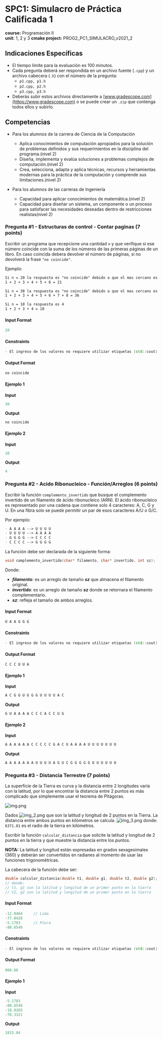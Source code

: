 # SPC1: Simulacro de Práctica Calificada 1
**course:** Programación II  
**unit:** 1, 2 y 3
**cmake project:** PROG2_PC1_SIMULACRO_v2021_2

## Indicaciones Específicas
- El tiempo límite para la evaluación es 100 minutos.
- Cada pregunta deberá ser respondida en un archivo fuente (`.cpp`) y un archivo cabecera (`.h`) con el número de la pregunta:
  - `p1.cpp, p1.h`
  - `p2.cpp, p2.h`
  - `p3.cpp, p3.h`
- Deberás subir estos archivos directamente a [www.gradescope.com](https://www.gradescope.com) o se puede crear un `.zip` que contenga todos ellos y subirlo.

## Competencias
- Para los alumnos de la carrera de Ciencia de la Computación
    - Aplica conocimientos de computación apropiados para la solución de problemas definidos y sus requerimientos en la disciplina del programa.(nivel 2)
    - Diseña, implementa y evalúa soluciones a problemas complejos de computación.(nivel 2)
    - Crea, selecciona, adapta y aplica técnicas, recursos y herramientas modernas para la práctica de la computación y comprende sus limitaciones.(nivel 2)

- Para los alumnos de las carreras de Ingeniería
    - Capacidad para aplicar conocimientos de matemática.(nivel 2)
    - Capacidad para diseñar un sistema, un componente o un proceso para satisfacer las necesidades deseadas dentro de restricciones realistas(nivel 2)

### Pregunta #1 - Estructuras de control - Contar paginas (7 points)
  
Escribir un programa que recepcione una cantidad `n` y que verifique si ese número coincide con la suma de los números de las primeras páginas de un libro. En caso coincida debera devolver el número de páginas, si no devolverá la frase `"no coincide"`.

Ejemplo:
```markdown
Si n = 20 la respuesta es "no coincide" debido a que el mas cercano es 21
1 + 2 + 3 + 4 + 5 + 6 = 21

Si n = 30 la respuesta es "no coincide" debido a que el mas cercano es 36
1 + 2 + 3 + 4 + 5 + 6 + 7 + 8 = 36

Si n = 10 la respuesta es 4
1 + 2 + 3 + 4 = 10
```

#### Input Format
```cpp
20
```

#### Constraints
```cpp
- El ingreso de los valores no requiere utilizar etiquetas (std::cout)
```

#### Output Format
```cpp
no coincide
```
#### Ejemplo 1
**Input**
```cpp
30
```
**Output**
```cpp
no coincide
```

#### Ejemplo 2
**Input**
```cpp
10
```
**Output**
```cpp
4
```

### Pregunta #2 - Acido Ribonucleico  - Función/Arreglos (6 points)
  
Escribir la función `complemento_invertido` que busque el complemento invertido de un filamento de ácido ribonucleico (ARN). El ácido ribonucleico es representado por una cadena que contiene solo 4 caracteres: A, C, G y U. En una fibra solo se puede permitir un par de esos caracteres A/U o G/C.  

Por ejemplo: 
```markdown
- A A A A --> U U U U 
- U U U U --> A A A A
- G G G G --> C C C C
- C C C C --> G G G G
```
La función debe ser declarada de la siguiente forma:
```cpp
void complemento_invertido(char* filamento, char* invertido, int sz);
```
Donde:  
- **_filamento_**: es un arreglo de tamaño **_sz_** que almacena el filamento original.  
- **_invertido_**: es un arreglo de tamaño **_sz_** donde se retornara el filamento complementario.
- **_sz_**: refleja el tamaño de ambos arreglos.
#### Input Format
```cpp
U A A G G G
```

#### Constraints
```cpp
- El ingreso de los valores no requiere utilizar etiquetas (std::cout)
```

#### Output Format
```cpp
C C C U U A
```
#### Ejemplo 1
**Input**
```cpp
A C G G U G G G U U U U A C
```
**Output**
```cpp
G U A A A A C C C A C C U G
```

#### Ejemplo 2
**Input**
```cpp
A A A A A A C C C C C G A C U A A A A U U U U U U U
```
**Output**
```cpp
A A A A A A A U U U U A G U C G G G G G U U U U U U
```

### Pregunta #3 - Distancia Terrestre (7 points)

La superficie de la Tierra es curva y la distancia entre 2 longitudes varía con la latitud, por lo que encontrar la distancia entre 2 puntos es más complicado que simplemente usar el teorema de Pitágoras.

![img.png](tools/img/img.png)

Dados ![img_2.png](tools/img/img_2.png) que son la latitud y longitud de 2 puntos en la Tierra. La distancia entre ambos puntos en kilómetros se calcula.
![img_3.png](tools/img/img_3.png)
donde:  
`6371.01` es el radio de la tierra en kilómetros.

Escribir la función `calcular_distancia` que solicite la latitud y longitud de 2 puntos en la tierra y que muestre la distancia entre los puntos.

**NOTA:** La latitud y longitud están expresadas en grados sexagesimales (360) y deberán ser convertidos en radianes al momento de usar las funciones trigonométricas.

La cabecera de la función debe ser:
```cpp
double calcular_distancia(double t1, double g1, double t2, double g2);
// donde:
// t1, g1 son la latitud y longitud de un primer punto en la tierra
// t2, g2 son la latitud y longitud de un primer punto en la tierra
```
#### Input Format
```cpp
-12.0464     // Lima
-77.0428
-5.1783      // Piura
-80.6549
```

#### Constraints
```cpp
- El ingreso de los valores no requiere utilizar etiquetas (std::cout)
```
#### Output Format
```cpp
860.66
```
#### Ejemplo 1
**Input**
```cpp
-5.1783
-80.6549
-18.0203
-70.3321
```
**Output**
```cpp
1815.84
```


